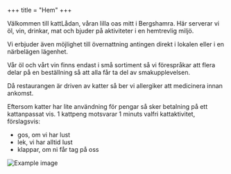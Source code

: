 +++
title = "Hem"
+++

Välkommen till kattLådan, våran lilla oas mitt i Bergshamra. Här serverar vi öl, vin, drinkar,
mat och bjuder på aktiviteter i en hemtrevlig miljö.

Vi erbjuder även möjlighet till övernattning antingen direkt i lokalen eller i en närbelägen 
lägenhet.

Vår öl och vårt vin finns endast i små sortiment så vi förespråkar att flera delar på en 
beställning så att alla får ta del av smakupplevelsen.

Då restaurangen är driven av katter så ber vi allergiker att medicinera innan ankomst.

Eftersom katter har lite användning för pengar så sker betalning på ett kattanpassat vis.
1 kattpeng motsvarar 1 minuts valfri kattaktivitet, förslagsvis:
* gos, om vi har lust
* lek, vi har alltid lust
* klappar, om ni får tag på oss

![Example image](/img/frontpage.jpg)